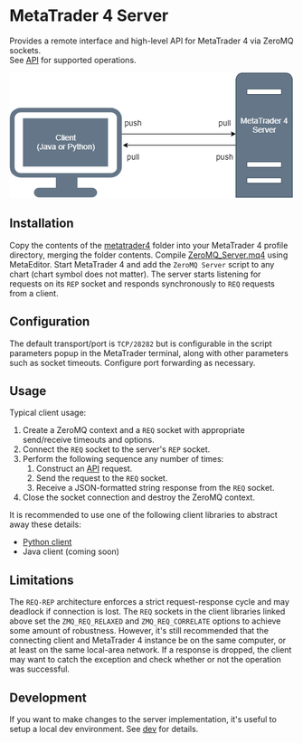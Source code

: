 # MetaTrader 4 Server
Provides a remote interface and high-level API for MetaTrader 4 via ZeroMQ sockets.\
See [API](docs/api.md) for supported operations.

![Diagram 1](diagram_1.png)

## Installation
Copy the contents of the [metatrader4](metatrader4) folder into your MetaTrader 4 profile directory, merging the 
folder contents.  Compile [ZeroMQ_Server.mq4](metatrader4/MQL4/Scripts/ZeroMQ_Server.mq4) using MetaEditor.
Start MetaTrader 4 and add the `ZeroMQ Server` script to any chart (chart symbol does not matter).  The server starts 
listening for requests on its `REP` socket and responds synchronously to `REQ` requests from a client.

## Configuration
The default transport/port is `TCP/28282` but is configurable in the script parameters popup in the MetaTrader terminal,
along with other parameters such as socket timeouts.  Configure port forwarding as necessary.

## Usage
Typical client usage:

1. Create a ZeroMQ context and a `REQ` socket with appropriate send/receive timeouts and options.
1. Connect the `REQ` socket to the server's `REP` socket. 
1. Perform the following sequence any number of times:
    1. Construct an [API](docs/api.md) request.
    1. Send the request to the `REQ` socket.
    1. Receive a JSON-formatted string response from the `REQ` socket.
1. Close the socket connection and destroy the ZeroMQ context.

It is recommended to use one of the following client libraries to abstract away these details:
- [Python client](https://github.com/CoeJoder/metatrader4-client-python)
- Java client (coming soon)

## Limitations
The `REQ-REP` architecture enforces a strict request-response cycle and may deadlock if connection is lost.  The `REQ`
sockets in the client libraries linked above set the `ZMQ_REQ_RELAXED` and `ZMQ_REQ_CORRELATE` options to achieve some 
amount of robustness.  However, it's still recommended that the connecting client and MetaTrader 4 
instance be on the same computer, or at least on the same local-area network.  If a response is dropped, the client
may want to catch the exception and check whether or not the operation was successful.

## Development
If you want to make changes to the server implementation, it's useful to setup a local dev environment.  See 
[dev](docs/dev.md) for details.
